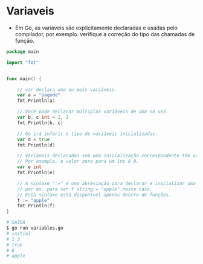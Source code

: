 # Variaveis

- Em Go, as variáveis são explicitamente declaradas e usadas pelo compilador,
por exemplo. verifique a correção do tipo das chamadas de função.

```go
package main

import "fmt"


func main() {

    // var declara uma ou mais variáveis.
    var a = "pagode"
    fmt.Println(a)

    // Você pode declarar múltiplas variáveis de uma só vez.
    var b, c int = 1, 2
    fmt.Println(b, c)

    // Go irá inferir o tipo de variáveis inicializadas.
    var d = true
    fmt.Println(d)

    // Variáveis declaradas sem uma inicialização correspondente têm valor zero.
    // Por exemplo, o valor zero para um int é 0.
    var e int
    fmt.Println(e)

    // A sintaxe ":=" é uma abreviação para declarar e inicializar uma variável,
    // por ex. para var f string = "apple" neste caso.
    // Esta sintaxe está disponível apenas dentro de funções.
    f := "apple"
    fmt.Println(f)
}
```

```bash
# SAIDA
$ go run variables.go
# initial
# 1 2
# true
# 0
# apple
```
